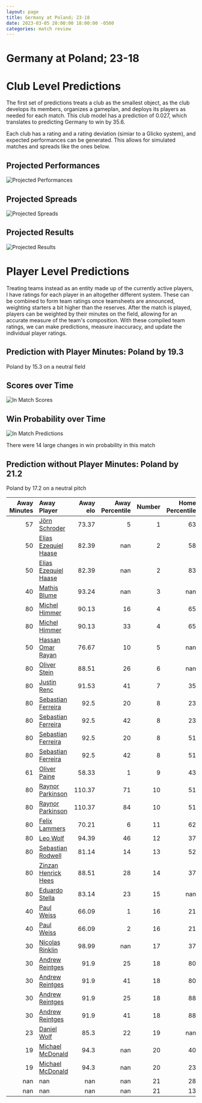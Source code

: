 ```yaml
---  
layout: page  
title: Germany at Poland; 23-18  
date: 2023-03-05 20:00:00 18:00:00 -0500  
categories: match review  
---
```

# Germany at Poland; 23-18

# Club Level Predictions


The first set of predictions treats a club as the smallest object, as the club develops its members, organizes a gameplan, and deploys its players as needed for each match. This club model has a prediction of 0.027, which translates to predicting Germany to win by 35.6.

Each club has a rating and a rating deviation (simiar to a Glicko system), and expected performances can be generated. This allows for simulated matches and spreads like the ones below.
## Projected Performances


![Projected Performances](plots/performances_2023-03-05-Poland-Germany.png)
## Projected Spreads


![Projected Spreads](plots/spreads_2023-03-05-Poland-Germany.png)
## Projected Results


![Projected Results](plots/resultbar_2023-03-05-Poland-Germany.png)
# Player Level Predictions


Treating teams instead as an entity made up of the currently active players, I have ratings for each player in an altogether different system. These can be combined to form team ratings once teamsheets are announced, weighting starters a bit higher than the reserves. After the match is played, players can be weighted by their minutes on the field, allowing for an accurate measure of the team's composition. With these compiled team ratings, we can make predictions, measure inaccuracy, and update the individual player ratings.
## Prediction with Player Minutes: Poland by 19.3


Poland by 15.3 on a neutral field
## Scores over Time


![In Match Scores](plots/recap_scores_2023-03-05-Poland-Germany.png)
## Win Probability over Time


![In Match Predictions](plots/recap_prob_2023-03-05-Poland-Germany.png)

There were 14 large changes in win probability in this match
## Prediction without Player Minutes: Poland by 21.2


Poland by 17.2 on a neutral pitch



|   Away Minutes | Away Player                                                            |   Away elo |   Away Percentile |   Number |   Home Percentile |   Home elo | Home Player                                                             |   Home Minutes |
|---------------:|:-----------------------------------------------------------------------|-----------:|------------------:|---------:|------------------:|-----------:|:------------------------------------------------------------------------|---------------:|
|             57 | [Jörn Schroder](..//playerfiles//JörnSchroder_cleaned.md)              |      73.37 |                 5 |        1 |                63 |      98.46 | [Tom Fidler](..//playerfiles//TomFidler_cleaned.md)                     |             74 |
|             50 | [Elias Ezequiel Haase](..//playerfiles//EliasEzequielHaase_cleaned.md) |      82.39 |               nan |        2 |                58 |     105.78 | [Grzegorz Buczek](..//playerfiles//GrzegorzBuczek_cleaned.md)           |             80 |
|             50 | [Elias Ezequiel Haase](..//playerfiles//EliasEzequielHaase_cleaned.md) |      82.39 |               nan |        2 |                83 |     105.78 | [Grzegorz Buczek](..//playerfiles//GrzegorzBuczek_cleaned.md)           |             80 |
|             40 | [Mathis Blume](..//playerfiles//MathisBlume_cleaned.md)                |      93.24 |               nan |        3 |               nan |      98.14 | [Craig Bachurzewski](..//playerfiles//CraigBachurzewski_cleaned.md)     |             61 |
|             80 | [Michel Himmer](..//playerfiles//MichelHimmer_cleaned.md)              |      90.13 |                16 |        4 |                65 |      99.27 | [Jan Cal](..//playerfiles//JanCal_cleaned.md)                           |             74 |
|             80 | [Michel Himmer](..//playerfiles//MichelHimmer_cleaned.md)              |      90.13 |                33 |        4 |                65 |      99.27 | [Jan Cal](..//playerfiles//JanCal_cleaned.md)                           |             74 |
|             50 | [Hassan Omar Rayan](..//playerfiles//HassanOmarRayan_cleaned.md)       |      76.67 |                10 |        5 |               nan |      95    | [Michat Mirosz](..//playerfiles//MichatMirosz_cleaned.md)               |             50 |
|             80 | [Oliver Stein](..//playerfiles//OliverStein_cleaned.md)                |      88.51 |                26 |        6 |               nan |      95    | [Brandon Olow](..//playerfiles//BrandonOlow_cleaned.md)                 |             50 |
|             80 | [Justin Renc](..//playerfiles//JustinRenc_cleaned.md)                  |      91.53 |                41 |        7 |                35 |      94.03 | [Siokivaha Taufui](..//playerfiles//SiokivahaTaufui_cleaned.md)         |             80 |
|             80 | [Sebastian Ferreira](..//playerfiles//SebastianFerreira_cleaned.md)    |      92.5  |                20 |        8 |                23 |      96.02 | [Piotr Zeszutek](..//playerfiles//PiotrZeszutek_cleaned.md)             |             80 |
|             80 | [Sebastian Ferreira](..//playerfiles//SebastianFerreira_cleaned.md)    |      92.5  |                42 |        8 |                23 |      96.02 | [Piotr Zeszutek](..//playerfiles//PiotrZeszutek_cleaned.md)             |             80 |
|             80 | [Sebastian Ferreira](..//playerfiles//SebastianFerreira_cleaned.md)    |      92.5  |                20 |        8 |                51 |      96.02 | [Piotr Zeszutek](..//playerfiles//PiotrZeszutek_cleaned.md)             |             80 |
|             80 | [Sebastian Ferreira](..//playerfiles//SebastianFerreira_cleaned.md)    |      92.5  |                42 |        8 |                51 |      96.02 | [Piotr Zeszutek](..//playerfiles//PiotrZeszutek_cleaned.md)             |             80 |
|             61 | [Oliver Paine](..//playerfiles//OliverPaine_cleaned.md)                |      58.33 |                 1 |        9 |                43 |      91.98 | [Dawid Plichta](..//playerfiles//DawidPlichta_cleaned.md)               |             58 |
|             80 | [Raynor Parkinson](..//playerfiles//RaynorParkinson_cleaned.md)        |     110.37 |                71 |       10 |                51 |      95.2  | [Wojciak Piotrowicz](..//playerfiles//WojciakPiotrowicz_cleaned.md)     |             80 |
|             80 | [Raynor Parkinson](..//playerfiles//RaynorParkinson_cleaned.md)        |     110.37 |                84 |       10 |                51 |      95.2  | [Wojciak Piotrowicz](..//playerfiles//WojciakPiotrowicz_cleaned.md)     |             80 |
|             80 | [Felix Lammers](..//playerfiles//FelixLammers_cleaned.md)              |      70.21 |                 6 |       11 |                62 |      99.27 | [Robert Wojtowicz](..//playerfiles//RobertWojtowicz_cleaned.md)         |             80 |
|             80 | [Leo Wolf](..//playerfiles//LeoWolf_cleaned.md)                        |      94.39 |                46 |       12 |                37 |      91.11 | [Peter Hudson](..//playerfiles//PeterHudson_cleaned.md)                 |             80 |
|             80 | [Sebastian Rodwell](..//playerfiles//SebastianRodwell_cleaned.md)      |      81.14 |                14 |       13 |                52 |      96.15 | [Grzegorz Szczepanski](..//playerfiles//GrzegorzSzczepanski_cleaned.md) |             80 |
|             80 | [Zinzan Henrick Hees](..//playerfiles//ZinzanHenrickHees_cleaned.md)   |      88.51 |                28 |       14 |                37 |      91.11 | [Ross Cooke](..//playerfiles//RossCooke_cleaned.md)                     |             80 |
|             80 | [Eduardo Stella](..//playerfiles//EduardoStella_cleaned.md)            |      83.14 |                23 |       15 |               nan |      95    | [Mateuz Plichta](..//playerfiles//MateuzPlichta_cleaned.md)             |             80 |
|             40 | [Paul Weiss](..//playerfiles//PaulWeiss_cleaned.md)                    |      66.09 |                 1 |       16 |                21 |      86.2  | [Kacper Palamarczuk](..//playerfiles//KacperPalamarczuk_cleaned.md)     |             30 |
|             40 | [Paul Weiss](..//playerfiles//PaulWeiss_cleaned.md)                    |      66.09 |                 2 |       16 |                21 |      86.2  | [Kacper Palamarczuk](..//playerfiles//KacperPalamarczuk_cleaned.md)     |             30 |
|             30 | [Nicolas Rinklin](..//playerfiles//NicolasRinklin_cleaned.md)          |      98.99 |               nan |       17 |                37 |      91.11 | [Michal Kruzycki](..//playerfiles//MichalKruzycki_cleaned.md)           |             30 |
|             30 | [Andrew Reintges](..//playerfiles//AndrewReintges_cleaned.md)          |      91.9  |                25 |       18 |                80 |     110.47 | [Zenon Szwagrzak](..//playerfiles//ZenonSzwagrzak_cleaned.md)           |             19 |
|             30 | [Andrew Reintges](..//playerfiles//AndrewReintges_cleaned.md)          |      91.9  |                41 |       18 |                80 |     110.47 | [Zenon Szwagrzak](..//playerfiles//ZenonSzwagrzak_cleaned.md)           |             19 |
|             30 | [Andrew Reintges](..//playerfiles//AndrewReintges_cleaned.md)          |      91.9  |                25 |       18 |                88 |     110.47 | [Zenon Szwagrzak](..//playerfiles//ZenonSzwagrzak_cleaned.md)           |             19 |
|             30 | [Andrew Reintges](..//playerfiles//AndrewReintges_cleaned.md)          |      91.9  |                41 |       18 |                88 |     110.47 | [Zenon Szwagrzak](..//playerfiles//ZenonSzwagrzak_cleaned.md)           |             19 |
|             23 | [Daniel Wolf](..//playerfiles//DanielWolf_cleaned.md)                  |      85.3  |                22 |       19 |               nan |      95    | [Krystian Pogorzelski](..//playerfiles//KrystianPogorzelski_cleaned.md) |             22 |
|             19 | [Michael McDonald](..//playerfiles//MichaelMcDonald_cleaned.md)        |      94.3  |               nan |       20 |                40 |      83.84 | [Jake Wisniewski](..//playerfiles//JakeWisniewski_cleaned.md)           |              6 |
|             19 | [Michael McDonald](..//playerfiles//MichaelMcDonald_cleaned.md)        |      94.3  |               nan |       20 |                23 |      83.84 | [Jake Wisniewski](..//playerfiles//JakeWisniewski_cleaned.md)           |              6 |
|            nan | nan                                                                    |     nan    |               nan |       21 |                28 |      80.01 | [Max Loboda](..//playerfiles//MaxLoboda_cleaned.md)                     |              6 |
|            nan | nan                                                                    |     nan    |               nan |       21 |                13 |      80.01 | [Max Loboda](..//playerfiles//MaxLoboda_cleaned.md)                     |              6 |

